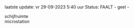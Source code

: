laatste update: 
vr 29-09-2023  5:40   uur 
Status: FAALT - geel - 
<div class="service R">schijfruimte</div><div class="service R">microstation</div>